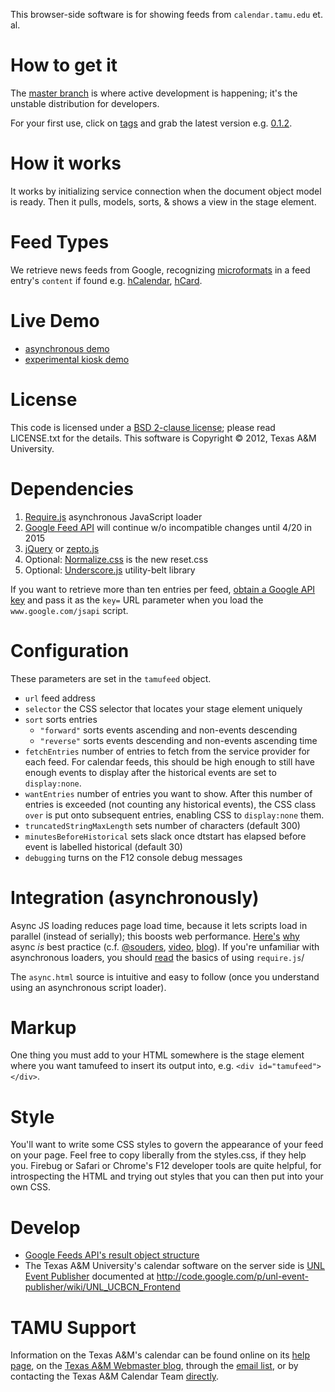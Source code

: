 This browser-side software is for showing feeds from `calendar.tamu.edu` et. al.

# How to get it

The [master branch](https://github.com/montyaggie/tamufeed.js/tree/master)
is where active development is happening; it's the unstable distribution
for developers.

For your first use, click on [tags](https://github.com/montyaggie/tamufeed.js/tags)
and grab the latest version e.g.
[0.1.2](https://github.com/montyaggie/tamufeed.js/archive/0.1.2.zip).

# How it works

It works by initializing service connection when the document object model
is ready. Then it pulls, models, sorts, & shows a view in the stage element.

# Feed Types

We retrieve news feeds from Google, recognizing
[microformats](http://microformats.org/)
in a feed entry's `content` if found e.g. 
[hCalendar](http://microformats.org/wiki/hcalendar),
[hCard](http://microformats.org/wiki/hcard).

# Live Demo

* [asynchronous demo](http://cllacdn.tamu.edu/calendar/)
* [experimental kiosk demo](http://cllacdn.tamu.edu/calendar/kiosk.php)

# License

This code is licensed under a
[BSD 2-clause license](http://opensource.org/licenses/BSD-2-Clause);
please read LICENSE.txt for the details.
This software is Copyright © 2012, Texas A&M University.

# Dependencies

1. [Require.js](http://requirejs.org/) asynchronous JavaScript loader
2. [Google Feed API](https://developers.google.com/feed/) will continue w/o incompatible changes until 4/20 in 2015
3. [jQuery](http://jquery.com/) or [zepto.js](http://zeptoJS.com/)
4. Optional: [Normalize.css](http://necolas.github.com/normalize.css/) is the new reset.css
5. Optional: [Underscore.js](http://underscorejs.org/) utility-belt library

If you want to retrieve more than ten entries per feed, 
[obtain a Google API key](https://developers.google.com/maps/documentation/javascript/tutorial#api_key)
and pass it as the `key=` URL parameter when you load the `www.google.com/jsapi` script.

# Configuration

These parameters are set in the `tamufeed` object.

* `url` feed address
* `selector` the CSS selector that locates your stage element uniquely
* `sort` sorts entries
    * `"forward"` sorts events ascending and non-events descending
    * `"reverse"` sorts events descending and non-events ascending time
* `fetchEntries` number of entries to fetch from the service provider for each feed. For calendar feeds, this should be high enough to still have enough events to display after the historical events are set to `display:none`.
* `wantEntries` number of entries you want to show. After this number of entries is exceeded (not counting any historical events), the CSS class `over` is put onto subsequent entries, enabling CSS to `display:none` them.
* `truncatedStringMaxLength` sets number of characters (default 300)
* `minutesBeforeHistorical` sets slack once dtstart has elapsed before event is labelled historical (default 30)
* `debugging` turns on the F12 console debug messages

# Integration (asynchronously)

Async JS loading reduces page load time, because it lets scripts load 
in parallel (instead of serially); this boosts web performance.
[Here's](http://css-tricks.com/thinking-async/)
[why](http://requirejs.org/docs/why.html) async *is* best practice
(c.f.
[@souders](http://twitter.com/souders),
[video](http://radar.oreilly.com/2012/04/velocity-podcast-series-p1.html),
[blog](http://www.stevesouders.com/blog/2010/05/07/wpo-web-performance-optimization/)).
If you're unfamiliar with asynchronous loaders, you should 
[read](http://requirejs.org/) the basics of using `require.js`/

The `async.html` source is intuitive and easy to follow (once you understand
using an asynchronous script loader).

# Markup

One thing you must add to your HTML somewhere is the stage element where you
want tamufeed to insert its output into, e.g. `<div id="tamufeed"></div>`.

# Style

You'll want to write some CSS styles to govern the appearance of your
feed on your page. Feel free to copy liberally from the styles.css, if they
help you.  Firebug or Safari or Chrome's F12 developer tools are quite helpful,
for introspecting the HTML and trying out styles that you can then put into
your own CSS.

# Develop

* [Google Feeds API's result object structure](https://developers.google.com/feed/v1/jsondevguide#resultJson)
* The Texas A&M University's calendar software on the server side is
[UNL Event Publisher](http://events.unl.edu/) documented at
http://code.google.com/p/unl-event-publisher/wiki/UNL_UCBCN_Frontend

# TAMU Support

Information on the Texas A&M's calendar can be found online on its
[help page](http://marcomm.tamu.edu/web/calendar/help.html),
on the [Texas A&M Webmaster blog](http://webmaster.tamu.edu/category/calendar/),
through the [email list](http://marcomm.tamu.edu/web/calendar/documentation.html#listserv),
or by contacting the Texas A&M Calendar Team [directly](calendar@tamu.edu).
